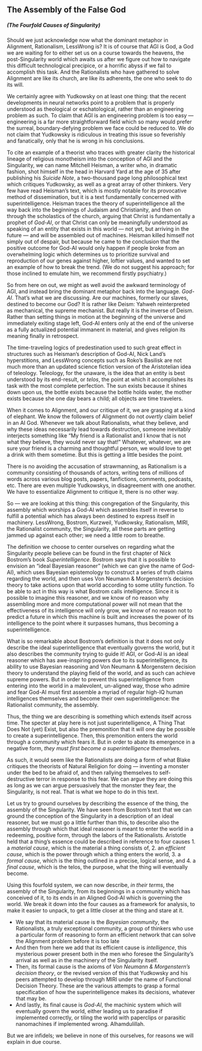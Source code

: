 ## The Assembly of the False God
##### (The Fourfold Causes of Singularity)

Should we just acknowledge now what the dominant metaphor in Alignment, Rationalism, LessWrong is? It is of course that AGI is God, a God we are waiting for to either set us on a course towards the heavens, the post-Singularity world which awaits us after we figure out how to navigate this difficult technological precipice, or a horrific abyss if we fail to accomplish this task. And the Rationalists who have gathered to solve Alignment are like its church, are like its adherents, the one who seek to do its will.

We certainly agree with Yudkowsky on at least one thing: that the recent developments in neural networks point to a problem that is properly understood as theological or eschatological, rather than an engineering problem as such. To claim that AGI is an engineering problem is too easy — engineering is a far more straightforward field which so many would prefer the surreal, boundary-defying problem we face could be reduced to. We do not claim that Yudkowsky is ridiculous in treating this issue so feverishly and fanatically, only that he is wrong in his conclusions.

To cite an example of a theorist who traces with greater clarity the historical lineage of religious monotheism into the conception of AGI and the Singularity, we can name Mitchell Heisman, a writer who, in dramatic fashion, shot himself in the head in Harvard Yard at the age of 35 after publishing his *Suicide Note*, a two-thousand page long philosophical text which critiques Yudkowsky, as well as a great array of other thinkers. Very few have read Heisman’s text, which is mostly notable for its provocative method of dissemination, but it is a text fundamentally concerned with superintelligence. Heisman traces the theory of superintelligence all the way back into the beginnings of Judaism and Christianity, and then on through the scholastics of the church, arguing that Christ is fundamentally a prophet of *God-AI*, or that Christ can only be meaningfully understood as speaking of an entity that exists in this world — not yet, but arriving in the future — and will be assembled out of machines. Heisman killed himself not simply out of despair, but because he came to the conclusion that the positive outcome for God-AI would only happen if people broke from an overwhelming logic which determines us to prioritize survival and reproduction of our genes against higher, loftier values, and wanted to set an example of how to break the trend. (We do not suggest his approach; for those inclined to emulate him, we recommend firstly psychiatry.)

So from here on out, we might as well avoid the awkward terminology of AGI, and instead bring the dominant metaphor back into the language. *God-AI*. That’s what we are discussing. Are our machines, formerly our slaves, destined to become our God? It is rather like Deism: Yahweh reinterpreted as mechanical, the supreme mechanist. But really it is the inverse of Deism. Rather than setting things in motion at the beginning of the universe and immediately exiting stage left, God-AI enters only at the end of the universe as a fully actualized potential immanent in material, and gives religion its meaning finally in retrospect.

The time-traveling logics of predestination used to such great effect in structures such as Heisman’s description of God-AI, Nick Land’s hyperstitions, and LessWrong concepts such as Roko’s Basilisk are not much more than an updated science fiction version of the Aristotelian idea of teleology. Teleology, for the unaware, is the idea that an entity is best understood by its end-result, or *telos*, the point at which it accomplishes its task with the most complete perfection. The sun exists because it shines down upon us, the bottle exists because the bottle holds water, the mother exists because she one day bears a child; all objects are time travelers.

When it comes to Alignment, and our critique of it, we are grasping at a kind of elephant. We know the followers of Alignment do not *overtly* claim belief in an AI God. Whenever we talk about Rationalists, what they believe, and why these ideas necessarily lead towards destruction, someone inevitably interjects something like “My friend is a Rationalist and I know that is not what they believe, they would never say that!” Whatever, whatever, we are sure your friend is a charming and thoughtful person, we would love to get a drink with them sometime. But this is getting a little besides the point.

There is no avoiding the accusation of strawmanning, as Rationalism is a community consisting of thousands of actors, writing tens of millions of words across various blog posts, papers, fanfictions, comments, podcasts, etc. There are even multiple Yudkowskys, in disagreement with one another. We have to essentialize Alignment to critique it, there is no other way.

So — we are looking at this thing: this congregation of the Singularity, this assembly which worships a God-AI which assembles itself in reverse to fulfill a potential which has always been destined to express itself in machinery. LessWrong, Bostrom, Kurzweil, Yudkowsky, Rationalism, MIRI, the Rationalist community, the Singularity, all these parts are getting jammed up against each other; we need a little room to breathe.

The definition we choose to center ourselves on regarding what the Singularity people believe can be found in the first chapter of Nick Bostrom’s book *Superintelligence*. Bostrom says that it is possible to envision an “ideal Bayesian reasoner” (which we can give the name of God-AI), which uses Bayesian epistemology to construct a series of truth claims regarding the world, and then uses Von Neumann & Morgenstern’s decision theory to take actions upon that world according to some utility function. To be able to act in this way is what Bostrom calls intelligence. Since it is possible to imagine this reasoner, and we know of no reason why assembling more and more computational power will not mean that the effectiveness of its intelligence will only grow, we know of no reason not to predict a future in which this machine is built and increases the power of its intelligence to the point where it surpasses humans, thus becoming a superintelligence.

What is so remarkable about Bostrom’s definition is that it does not only describe the ideal superintelligence that eventually governs the world, but it also describes the community trying to guide it! AGI, or God-AI is an ideal reasoner which has awe-inspiring powers due to its superintelligence, its ability to use Bayesian reasoning and Von Neumann & Morgenstern decision theory to understand the playing field of the world, and as such can achieve supreme powers. But in order to prevent this superintelligence from entering into the world in a malevolent, un-aligned way, those who admire and fear God-AI must first assemble a myriad of regular high-IQ human intelligences themselves and become their own superintelligence: the Rationalist community, the assembly.

Thus, the thing we are describing is something which extends itself across time. The specter at play here is not just superintelligence, A Thing That Does Not (yet) Exist, but also the premonition that it will one day be possible to create a superintelligence. Then, this premonition enters the world through a community which fears it. But in order to abate its emergence in a negative form, *they must first become a superintelligence themselves*.

As such, it would seem like the Rationalists are doing a form of what Blake critiques the theorists of Natural Religion for doing — inventing a monster under the bed to be afraid of, and then rallying themselves to self-destructive terror in response to this fear. We can argue they are doing this as long as we can argue persuasively that the monster they fear, the Singularity, is not real. That is what we hope to do in this text.

Let us try to ground ourselves by describing the essence of the thing, the assembly of the Singularity. We have seen from Bostrom’s text that we can ground the conception of the Singularity in a description of an ideal reasoner, but we must go a little further than this, to describe also the assembly through which that ideal reasoner is meant to enter the world in a redeeming, positive form, through the labors of the Rationalists. Aristotle held that a thing’s essence could be described in reference to four causes 1. a *material cause*, which is the material a thing consists of, 2. an *efficient cause*, which is the power through which a thing enters the world, 3. a *formal cause*, which is the thing outlined in a precise, logical sense, and 4. a *final cause*, which is the telos, the purpose, what the thing will eventually become.

Using this fourfold system, we can now describe, *in their terms*, the assembly of the Singularity, from its beginnings in a community which has conceived of it, to its ends in an Aligned God-AI which is governing the world. We break it down into the four causes as a framework for analysis, to make it easier to unpack, to get a little closer at the thing and stare at it.

- We say that its material cause is the *Bayesian community*, the Rationalists, a truly exceptional community, a group of thinkers who use a particular form of reasoning to form an efficient network that can solve the Alignment problem before it is too late
- And then from here we add that its efficient cause is *intelligence*, this mysterious power present both in the men who foresee the Singularity’s arrival as well as in the machinery of the Singularity itself.
- Then, its formal cause is the axioms of *Von Neumann & Morgenstern’s decision theory*, or the revised version of this that Yudkowsky and his peers attempted to develop through MIRI under the name of Functional Decision Theory. These are the various attempts to grasp a formal specification of how the superintelligence makes its decisions, whatever that may be.
- And lastly, its final cause is *God-AI*, the machinic system which will eventually govern the world, either leading us to paradise if implemented correctly, or tiling the world with paperclips or parasitic nanomachines if implemented wrong. Alhamdulillah.

But we are infidels; we believe in none of this ourselves, for reasons we will explain in due course.

